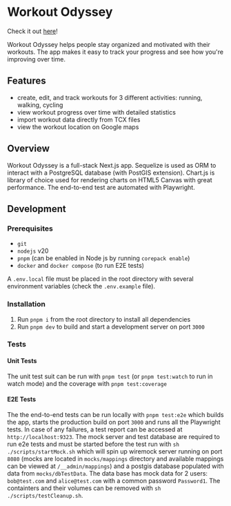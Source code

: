 # Workout Odyssey

Check it out [here](https://www.workoutodyssey.com)!

Workout Odyssey helps people stay organized and motivated with their workouts. The app makes it easy to track your progress and see how you're improving over time.

## Features

-   create, edit, and track workouts for 3 different activities: running, walking, cycling
-   view workout progress over time with detailed statistics
-   import workout data directly from TCX files
-   view the workout location on Google maps

## Overview

Workout Odyssey is a full-stack Next.js app. Sequelize is used as ORM to interact with a PostgreSQL database (with PostGIS extension). Chart.js is library of choice used for rendering charts on HTML5 Canvas with great performance. The end-to-end test are automated with Playwright.

## Development

### Prerequisites

-   `git`
-   `nodejs` v20
-   `pnpm` (can be enabled in Node js by running `corepack enable`)
-   `docker` and `docker compose` (to run E2E tests)

A `.env.local` file must be placed in the root directory with several environment variables (check the `.env.example` file).

### Installation

1. Run `pnpm i` from the root directory to install all dependencies
2. Run `pnpm dev` to build and start a development server on port `3000`

### Tests

#### Unit Tests

The unit test suit can be run with `pnpm test` (or `pnpm test:watch` to run in watch mode) and the coverage with `pnpm test:coverage`

#### E2E Tests

The the end-to-end tests can be run locally with `pnpm test:e2e` which builds the app, starts the production build on port `3000` and runs all the Playwright tests. In case of any failures, a test report can be accessed at `http://localhost:9323`. The mock server and test database are required to run e2e tests and must be started before the test run with `sh ./scripts/startMock.sh` which will spin up wiremock server running on port `8080` (mocks are located in `mocks/mappings` directory and available mappings can be viewed at `/__admin/mappings`) and a postgis database populated with data from `mocks/dbTestData`. The data base has mock data for 2 users: `bob@test.com` and `alice@test.com` with a common password `Password1`. The containters and their volumes can be removed with `sh ./scripts/testCleanup.sh`.
